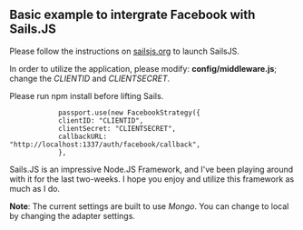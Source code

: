 Basic example to intergrate Facebook with Sails.JS
---------------------------------------------------

Please follow the instructions on [sailsjs.org](http://sailsjs.org) to launch SailsJS.

In order to utilize the application, please modify: **config/middleware.js**; change the *CLIENTID* and *CLIENTSECRET*.

Please run npm install before lifting Sails.

                passport.use(new FacebookStrategy({
                clientID: "CLIENTID",
                clientSecret: "CLIENTSECRET",
                callbackURL: "http://localhost:1337/auth/facebook/callback",
                },

Sails.JS is an impressive Node.JS Framework, and I've been playing around with it for the last two-weeks. I hope you enjoy and utilize this framework as much as I do. 

**Note**: The current settings are built to use *Mongo*. You can change to local by changing the adapter settings.
